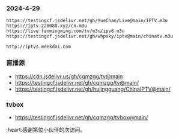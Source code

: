 ### 2024-4-29 
```
https://testingcf.jsdelivr.net/gh/YueChan/Live@main/IPTV.m3u
https://iptv.228088.xyz/cn.m3u
https://live.fanmingming.com/tv/m3u/ipv6.m3u
https://testingcf.jsdelivr.net/gh/whpsky/iptv@main/chinatv.m3u
```
`http://iptvs.meekdai.com`


### 直播源
- https://cdn.jsdelivr.us/gh/cqmzgg/tv@main
- https://testingcf.jsdelivr.net/gh/cqmzgg/tv@main/
- https://testingcf.jsdelivr.net/gh/hujingguang/ChinaIPTV@main/

### tvbox
- https://testingcf.jsdelivr.net/gh/cqmzgg/tvbox@main/



<span id="busuanzi">
  :heart:感谢第<span id="busuanzi_value_site_uv"></span>位小伙伴的<span id="busuanzi_value_site_pv"></span>次访问。
</span>
<!-- ##
<style>
  #busuanzi_value_site_uv, #busuanzi_value_site_pv {
    color: red;
  }
</style>
<script>
  document.getElementById('busuanzi').id = 'busuanzi_container_site_uv';
  // Assuming the Busuanzi library will populate the child nodes with the actual counts
</script>
<script async src='//busuanzi.ibruce.info/busuanzi/2.3/busuanzi.pure.mini.js'></script>
## -->